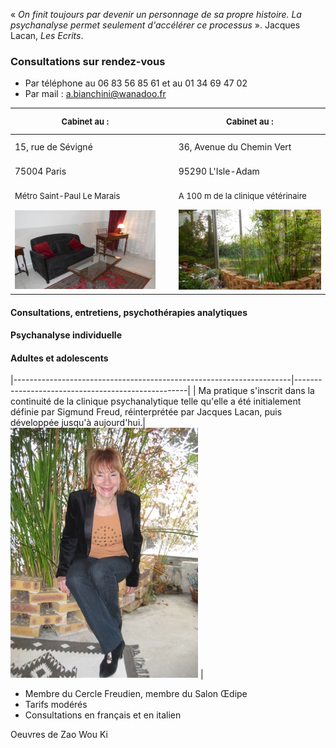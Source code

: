 « *On finit toujours par devenir un personnage de sa propre histoire. La psychanalyse permet seulement d'accélérer ce processus* ». Jacques Lacan, *Les Ecrits*.

<div id='rdv'>
<h3>Consultations sur rendez-vous</h3>
<ul>
<li>Par téléphone  au 06 83 56 85 61 et au 01 34 69 47 02</li>
<li>Par mail : <a href="mailto:a.bianchini@wanadoo.fr">a.bianchini@wanadoo.fr</a></li>
</ul>
</div>


| <span style="font-size:small">Cabinet au :</span>|  &nbsp; &nbsp; |<span style="font-size:small">Cabinet au :</span>|
|--------------------------------------------------|----------------|-------------------------------------------------|
|15, rue de Sévigné 				   |  &nbsp; &nbsp; | 36, Avenue du Chemin Vert                       |
|75004 Paris                                       |  &nbsp; &nbsp; | 95290 L'Isle-Adam                               |
|<span style="font-size:small">Métro Saint-Paul Le Marais</span>|  &nbsp; &nbsp; |<span style="font-size:small">A 100 m de la clinique vétérinaire</span>|
|![test](images/paris-salon-169.jpg)               |  &nbsp; &nbsp; | ![test](images/l-isle-adam.jpg )                |



#### Consultations, entretiens, psychothérapies analytiques

#### Psychanalyse individuelle

#### Adultes et adolescents




|---------------------------------------------------------------------|---------------------------------------------------|
| Ma pratique s'inscrit dans la continuité de la clinique psychanalytique telle qu'elle a été initialement définie par Sigmund Freud, réinterprétée par Jacques Lacan, puis développée jusqu'à aujourd'hui.|  ![test](images/annik.jpg) |

	
- Membre du Cercle Freudien, membre du Salon Œdipe
- Tarifs modérés
- Consultations en français et en italien 

Oeuvres de Zao Wou Ki
